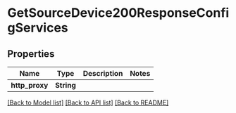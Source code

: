 # GetSourceDevice200ResponseConfigServices

## Properties

Name | Type | Description | Notes
------------ | ------------- | ------------- | -------------
**http_proxy** | **String** |  | 

[[Back to Model list]](../README.md#documentation-for-models) [[Back to API list]](../README.md#documentation-for-api-endpoints) [[Back to README]](../README.md)


